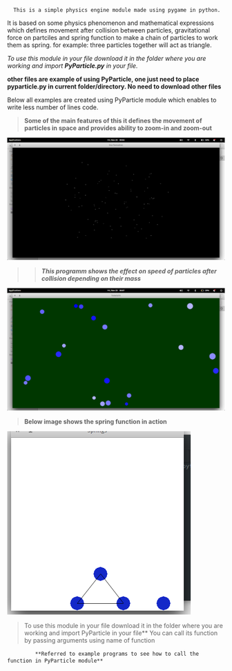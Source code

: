       This is a simple physics engine module made using pygame in python.
 
It is based on some physics phenomenon and mathematical expressions which defines movement after collision between particles,
gravitational force on partciles and spring function to make a chain of particles to work them as spring. for example: three 
particles together will act as triangle.

*To use this module in your file download it in the folder where you are working and import **PyParticle.py** in your file.*

**other files are example of using PyParticle, one just need to place pyparticle.py in current folder/directory.
No need to download other files**

Below all examples are created using PyParticle module which enables to write less number of lines code.

> **Some of the main features of this it defines the movement of particles
in space and provides ability to zoom-in and zoom-out**

![space particle](/images/simu.png)


>> ***This programm shows the effect on speed of particles after collision depending on their mass***

![space particle](/images/collision.png)  


> **Below image shows the spring function in action**

![space particle](/images/spring.png)  

> To use this module in your file download it in the folder where you are working and import PyParticle in your file**
You can call its function by passing arguments using name of function 

             **Referred to example programs to see how to call the function in PyParticle module**

